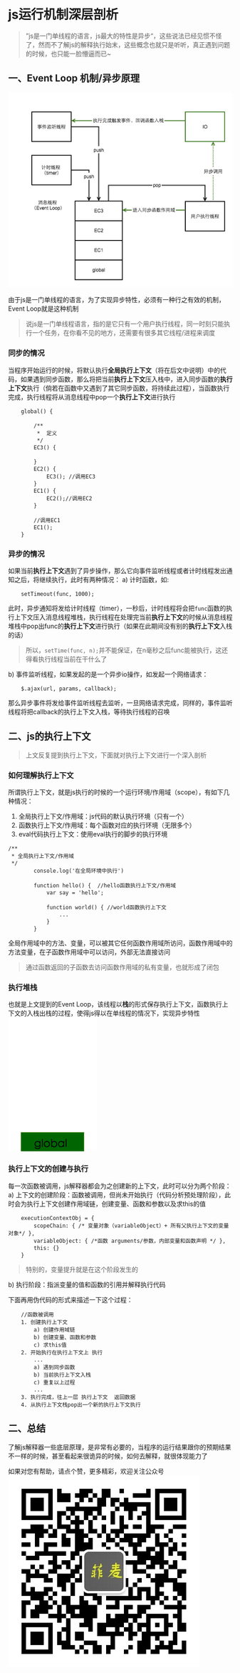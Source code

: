 # js运行机制深层剖析
> ”js是一门单线程的语言，js最大的特性是异步“，这些说法已经见惯不怪了，然而不了解js的解释执行始末，这些概念也就只是听听，真正遇到问题的时候，也只能一脸懵逼而已~

## 一、Event Loop 机制/异步原理
![](images/execute/eventLoop.png)

由于js是一门单线程的语言，为了实现异步特性，必须有一种行之有效的机制，Event Loop就是这种机制
> 说js是一门单线程语言，指的是它只有一个用户执行线程，同一时刻只能执行一个任务，在你看不见的地方，还需要有很多其它线程/进程来调度

### 同步的情况
当程序开始运行的时候，将默认执行**全局执行上下文**（将在后文中说明）中的代码，如果遇到同步函数，那么将把当前**执行上下文**压入栈中，进入同步函数的**执行上下文**执行（倘若在函数中又遇到了其它同步函数，将持续此过程），当函数执行完成，执行线程将从消息线程中pop一个**执行上下文**进行执行
```
    global() {

        /**
         *  定义
         */
        EC3() {

        }
        EC2() {
            EC3(); //调用EC3
        }
        EC1() {
            EC2();//调用EC2
        }

        //调用EC1
        EC1();
    }
```

### 异步的情况
如果当前**执行上下文**遇到了异步操作，那么它向事件监听线程或者计时线程发出通知之后，将继续执行，此时有两种情况：
a) 计时函数，如:
```
    setTimeout(func, 1000);
```
此时，异步通知将发给计时线程（timer），一秒后，计时线程将会把`func`函数的执行上下文压入消息线程堆栈，执行线程在处理完当前**执行上下文**的时候从消息线程堆栈中pop出func的**执行上下文**进行执行（如果在此期间没有别的**执行上下文**入栈的话）
> 所以，`setTime(func, n);`并不能保证，在n毫秒之后func能被执行，这还得看执行线程当前在干什么了

b) 事件监听线程，如果发起的是一个异步io操作，如发起一个网络请求：
```
    $.ajax(url, params, callback);
```
那么异步事件将发给事件监听线程去监听，一旦网络请求完成，同样的，事件监听线程将把callback的执行上下文入栈，等待执行线程的召唤


## 二、js的执行上下文
> 上文反复提到执行上下文，下面就对执行上下文进行一个深入剖析

### 如何理解执行上下文
所谓执行上下文，就是js执行的时候的一个运行环境/作用域（scope），有如下几种情况：
1. 全局执行上下文/作用域：js代码的默认执行环境（只有一个）
2. 函数执行上下文/作用域：每个函数对应的执行环境（无限多个）
3. eval代码执行上下文：使用eval执行的脚步的执行环境
```
/**
 * 全局执行上下文/作用域
 */
        console.log('在全局环境中执行')

        function hello() {  //hello函数执行上下文/作用域
            var say = 'hello';

            function world() { //world函数执行上下文
                ...
            }
        }

```

全局作用域中的方法、变量，可以被其它任何函数作用域所访问，函数作用域中的方法变量，在子函数作用域中可以访问，外部无法直接访问
> 通过函数返回的子函数去访问函数作用域的私有变量，也就形成了闭包

### 执行堆栈
也就是上文提到的Event Loop，该线程以**栈**的形式保存执行上下文，函数执行上下文的入栈出栈的过程，使得js得以在单线程的情况下，实现异步特性
![](images/execute/ec.gif)

### 执行上下文的创建与执行
每一次函数被调用，js解释器都会为之创建新的上下文，此时可以分为两个阶段：
a) 上下文的创建阶段：函数被调用，但尚未开始执行（代码分析预处理阶段），此时会为执行上下文创建作用域链，创建变量、函数和参数以及求this的值
```
    executionContextObj = {
        scopeChain: { /* 变量对象（variableObject）+ 所有父执行上下文的变量对象*/ }, 
        variableObject: { /*函数 arguments/参数，内部变量和函数声明 */ }, 
        this: {} 
    }
```
> 特别的，变量提升就是在这个阶段发生的

b) 执行阶段：指派变量的值和函数的引用并解释执行代码

下面再用伪代码的形式来描述一下这个过程：
```
    //函数被调用
    1. 创建执行上下文
        a) 创建作用域链
        b) 创建变量、函数和参数
        c) 求this值
    2. 开始执行在执行上下文上 执行
        ...
        a) 遇到同步函数
        b) 当前执行上下文入栈
        c) 重复以上过程
        ...
    3. 执行完成，往上一层 执行上下文  返回数据
    4. 从执行上下文栈pop出一个新的执行上下文执行
```

## 二、总结
了解js解释器一些底层原理，是非常有必要的，当程序的运行结果跟你的预期结果不一样的时候，甚至看起来很诡异的时候，如何去解释，就很体现能力了

如果对您有帮助，请点个赞，更多精彩，欢迎关注公众号
![](../images/qrcode.jpg)

